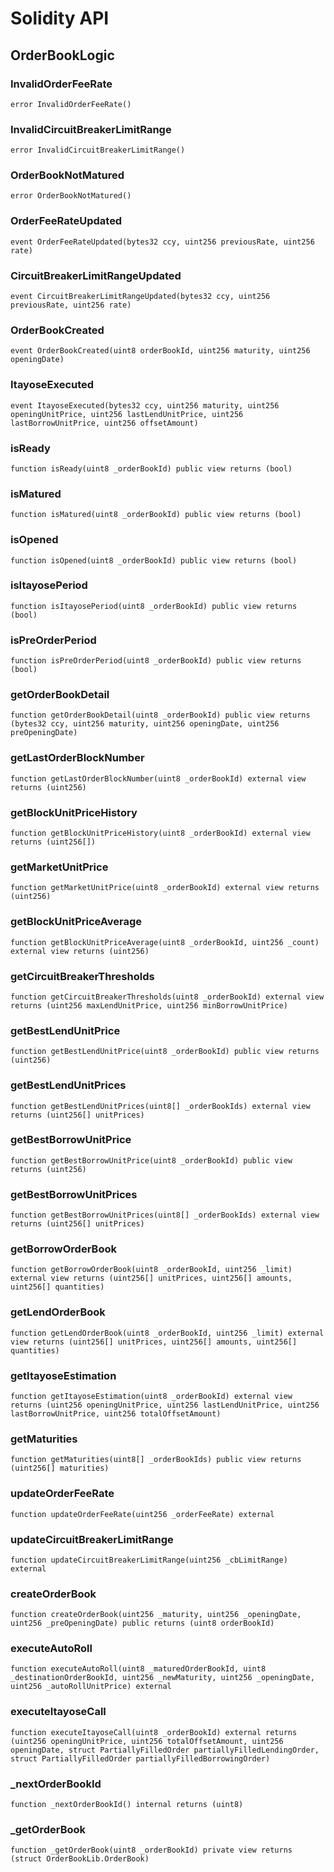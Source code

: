 # Solidity API

## OrderBookLogic

### InvalidOrderFeeRate

```solidity
error InvalidOrderFeeRate()
```

### InvalidCircuitBreakerLimitRange

```solidity
error InvalidCircuitBreakerLimitRange()
```

### OrderBookNotMatured

```solidity
error OrderBookNotMatured()
```

### OrderFeeRateUpdated

```solidity
event OrderFeeRateUpdated(bytes32 ccy, uint256 previousRate, uint256 rate)
```

### CircuitBreakerLimitRangeUpdated

```solidity
event CircuitBreakerLimitRangeUpdated(bytes32 ccy, uint256 previousRate, uint256 rate)
```

### OrderBookCreated

```solidity
event OrderBookCreated(uint8 orderBookId, uint256 maturity, uint256 openingDate)
```

### ItayoseExecuted

```solidity
event ItayoseExecuted(bytes32 ccy, uint256 maturity, uint256 openingUnitPrice, uint256 lastLendUnitPrice, uint256 lastBorrowUnitPrice, uint256 offsetAmount)
```

### isReady

```solidity
function isReady(uint8 _orderBookId) public view returns (bool)
```

### isMatured

```solidity
function isMatured(uint8 _orderBookId) public view returns (bool)
```

### isOpened

```solidity
function isOpened(uint8 _orderBookId) public view returns (bool)
```

### isItayosePeriod

```solidity
function isItayosePeriod(uint8 _orderBookId) public view returns (bool)
```

### isPreOrderPeriod

```solidity
function isPreOrderPeriod(uint8 _orderBookId) public view returns (bool)
```

### getOrderBookDetail

```solidity
function getOrderBookDetail(uint8 _orderBookId) public view returns (bytes32 ccy, uint256 maturity, uint256 openingDate, uint256 preOpeningDate)
```

### getLastOrderBlockNumber

```solidity
function getLastOrderBlockNumber(uint8 _orderBookId) external view returns (uint256)
```

### getBlockUnitPriceHistory

```solidity
function getBlockUnitPriceHistory(uint8 _orderBookId) external view returns (uint256[])
```

### getMarketUnitPrice

```solidity
function getMarketUnitPrice(uint8 _orderBookId) external view returns (uint256)
```

### getBlockUnitPriceAverage

```solidity
function getBlockUnitPriceAverage(uint8 _orderBookId, uint256 _count) external view returns (uint256)
```

### getCircuitBreakerThresholds

```solidity
function getCircuitBreakerThresholds(uint8 _orderBookId) external view returns (uint256 maxLendUnitPrice, uint256 minBorrowUnitPrice)
```

### getBestLendUnitPrice

```solidity
function getBestLendUnitPrice(uint8 _orderBookId) public view returns (uint256)
```

### getBestLendUnitPrices

```solidity
function getBestLendUnitPrices(uint8[] _orderBookIds) external view returns (uint256[] unitPrices)
```

### getBestBorrowUnitPrice

```solidity
function getBestBorrowUnitPrice(uint8 _orderBookId) public view returns (uint256)
```

### getBestBorrowUnitPrices

```solidity
function getBestBorrowUnitPrices(uint8[] _orderBookIds) external view returns (uint256[] unitPrices)
```

### getBorrowOrderBook

```solidity
function getBorrowOrderBook(uint8 _orderBookId, uint256 _limit) external view returns (uint256[] unitPrices, uint256[] amounts, uint256[] quantities)
```

### getLendOrderBook

```solidity
function getLendOrderBook(uint8 _orderBookId, uint256 _limit) external view returns (uint256[] unitPrices, uint256[] amounts, uint256[] quantities)
```

### getItayoseEstimation

```solidity
function getItayoseEstimation(uint8 _orderBookId) external view returns (uint256 openingUnitPrice, uint256 lastLendUnitPrice, uint256 lastBorrowUnitPrice, uint256 totalOffsetAmount)
```

### getMaturities

```solidity
function getMaturities(uint8[] _orderBookIds) public view returns (uint256[] maturities)
```

### updateOrderFeeRate

```solidity
function updateOrderFeeRate(uint256 _orderFeeRate) external
```

### updateCircuitBreakerLimitRange

```solidity
function updateCircuitBreakerLimitRange(uint256 _cbLimitRange) external
```

### createOrderBook

```solidity
function createOrderBook(uint256 _maturity, uint256 _openingDate, uint256 _preOpeningDate) public returns (uint8 orderBookId)
```

### executeAutoRoll

```solidity
function executeAutoRoll(uint8 _maturedOrderBookId, uint8 _destinationOrderBookId, uint256 _newMaturity, uint256 _openingDate, uint256 _autoRollUnitPrice) external
```

### executeItayoseCall

```solidity
function executeItayoseCall(uint8 _orderBookId) external returns (uint256 openingUnitPrice, uint256 totalOffsetAmount, uint256 openingDate, struct PartiallyFilledOrder partiallyFilledLendingOrder, struct PartiallyFilledOrder partiallyFilledBorrowingOrder)
```

### _nextOrderBookId

```solidity
function _nextOrderBookId() internal returns (uint8)
```

### _getOrderBook

```solidity
function _getOrderBook(uint8 _orderBookId) private view returns (struct OrderBookLib.OrderBook)
```

